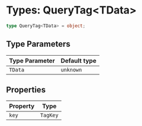# Types: QueryTag\<TData\>

```ts
type QueryTag<TData> = object;
```

## Type Parameters

| Type Parameter | Default type |
| ------ | ------ |
| `TData` | `unknown` |

## Properties

| Property | Type |
| ------ | ------ |
| <a id="key"></a> `key` | `TagKey` |
